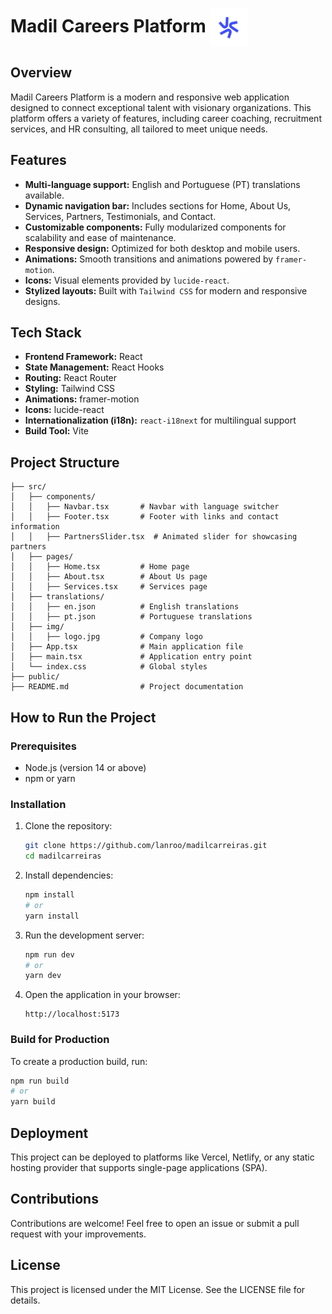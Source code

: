
# Madil Careers Platform <img src="src/img/foto.png" alt="Madil Logo" width="60" align="center">

## Overview
Madil Careers Platform is a modern and responsive web application designed to connect exceptional talent with visionary organizations. This platform offers a variety of features, including career coaching, recruitment services, and HR consulting, all tailored to meet unique needs.

## Features
- **Multi-language support:** English and Portuguese (PT) translations available.
- **Dynamic navigation bar:** Includes sections for Home, About Us, Services, Partners, Testimonials, and Contact.
- **Customizable components:** Fully modularized components for scalability and ease of maintenance.
- **Responsive design:** Optimized for both desktop and mobile users.
- **Animations:** Smooth transitions and animations powered by `framer-motion`.
- **Icons:** Visual elements provided by `lucide-react`.
- **Stylized layouts:** Built with `Tailwind CSS` for modern and responsive designs.

## Tech Stack
- **Frontend Framework:** React
- **State Management:** React Hooks
- **Routing:** React Router
- **Styling:** Tailwind CSS
- **Animations:** framer-motion
- **Icons:** lucide-react
- **Internationalization (i18n):** `react-i18next` for multilingual support
- **Build Tool:** Vite

## Project Structure
```
├── src/
│   ├── components/
│   │   ├── Navbar.tsx       # Navbar with language switcher
│   │   ├── Footer.tsx       # Footer with links and contact information
│   │   ├── PartnersSlider.tsx  # Animated slider for showcasing partners
│   ├── pages/
│   │   ├── Home.tsx         # Home page
│   │   ├── About.tsx        # About Us page
│   │   ├── Services.tsx     # Services page
│   ├── translations/
│   │   ├── en.json          # English translations
│   │   ├── pt.json          # Portuguese translations
│   ├── img/
│   │   ├── logo.jpg         # Company logo
│   ├── App.tsx              # Main application file
│   ├── main.tsx             # Application entry point
│   └── index.css            # Global styles
├── public/
├── README.md                # Project documentation
```

## How to Run the Project
### Prerequisites
- Node.js (version 14 or above)
- npm or yarn

### Installation
1. Clone the repository:
   ```bash
   git clone https://github.com/lanroo/madilcarreiras.git
   cd madilcarreiras
   ```

2. Install dependencies:
   ```bash
   npm install
   # or
   yarn install
   ```

3. Run the development server:
   ```bash
   npm run dev
   # or
   yarn dev
   ```

4. Open the application in your browser:
   ```text
   http://localhost:5173
   ```

### Build for Production
To create a production build, run:
```bash
npm run build
# or
yarn build
```

## Deployment
This project can be deployed to platforms like Vercel, Netlify, or any static hosting provider that supports single-page applications (SPA).

## Contributions
Contributions are welcome! Feel free to open an issue or submit a pull request with your improvements.

## License
This project is licensed under the MIT License. See the LICENSE file for details.


